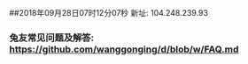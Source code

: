 ##2018年09月28日07时12分07秒 新址: 104.248.239.93
### 兔友常见问题及解答: https://github.com/wanggonging/d/blob/w/FAQ.md
